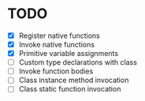 # TODO

- [x] Register native functions
- [x] Invoke native functions
- [x] Primitive variable assignments
- [ ] Custom type declarations with class
- [ ] Invoke function bodies
- [ ] Class instance method invocation
- [ ] Class static function invocation
